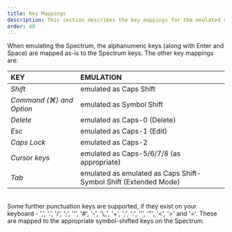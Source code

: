 ```yaml
---
title: Key Mappings
description: This section describes the key mappings for the emulated computer.
order: 40
---
```


When emulating the Spectrum, the alphanumeric keys (along with Enter and Space) are mapped as-is to the Spectrum keys. The other key mappings are:

KEY | EMULATION
:--- | :---
*Shift* | emulated as Caps Shift
*Command (⌘) and Option* | emulated as Symbol Shift
*Delete* | emulated as Caps-0 (Delete)
*Esc* | emulated as Caps-1 (Edit)
*Caps Lock* | emulated as Caps-2
*Cursor keys* | emulated as Caps-5/6/7/8 (as appropriate)
*Tab* | emulated as emulated as Caps Shift-Symbol Shift (Extended Mode)

<br>
Some further punctuation keys are supported, if they exist on your keyboard -
',', '.', '/', ';', ''', '#', '-', '\_', '+', ';', ':', ''', '"', '<', '>' and
'='. These are mapped to the appropriate symbol-shifted keys on the Spectrum.
